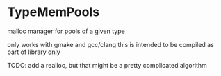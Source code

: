 # TypeMemPools
malloc manager for pools of a given type

only works with gmake and gcc/clang 
this is intended to be compiled as part of library only

TODO: add a realloc, but that might be a pretty complicated algorithm